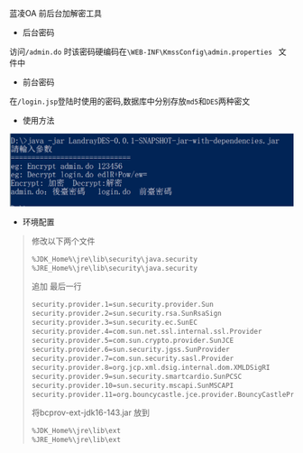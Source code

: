 蓝凌OA 前后台加解密工具

* 后台密码

访问`/admin.do` 时该密码硬编码在`\WEB-INF\KmssConfig\admin.properties ` 文件中

* 前台密码

在`/login.jsp`登陆时使用的密码,数据库中分别存放`md5`和`DES`两种密文



* 使用方法

![image-20201221143522574](.\image-20201221143522574.png)

* 环境配置

>修改以下两个文件
>
>```
>%JDK_Home%\jre\lib\security\java.security
>%JRE_Home%\jre\lib\security\java.security
>```
>
>追加 最后一行
>
>```
>security.provider.1=sun.security.provider.Sun
>security.provider.2=sun.security.rsa.SunRsaSign
>security.provider.3=sun.security.ec.SunEC
>security.provider.4=com.sun.net.ssl.internal.ssl.Provider
>security.provider.5=com.sun.crypto.provider.SunJCE
>security.provider.6=sun.security.jgss.SunProvider
>security.provider.7=com.sun.security.sasl.Provider
>security.provider.8=org.jcp.xml.dsig.internal.dom.XMLDSigRI
>security.provider.9=sun.security.smartcardio.SunPCSC
>security.provider.10=sun.security.mscapi.SunMSCAPI
>security.provider.11=org.bouncycastle.jce.provider.BouncyCastleProvider
>```
>
>将bcprov-ext-jdk16-143.jar 放到
>
>     %JDK_Home%\jre\lib\ext
>     %JRE_Home%\jre\lib\ext









